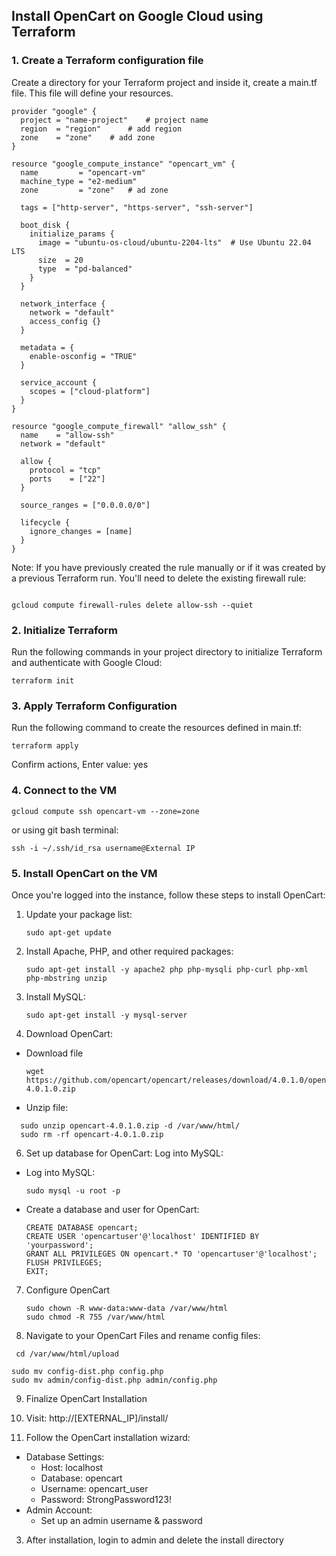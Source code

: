 ## Install OpenCart on Google Cloud using Terraform

### 1. Create a Terraform configuration file

Create a directory for your Terraform project and inside it, create a main.tf file. This file will define your resources.

```
provider "google" {
  project = "name-project"    # project name
  region  = "region"      # add region  
  zone    = "zone"    # add zone
}

resource "google_compute_instance" "opencart_vm" {
  name         = "opencart-vm"
  machine_type = "e2-medium"
  zone         = "zone"   # ad zone

  tags = ["http-server", "https-server", "ssh-server"]

  boot_disk {
    initialize_params {
      image = "ubuntu-os-cloud/ubuntu-2204-lts"  # Use Ubuntu 22.04 LTS
      size  = 20
      type  = "pd-balanced"
    }
  }

  network_interface {
    network = "default"
    access_config {}  
  }

  metadata = {
    enable-osconfig = "TRUE"
  }

  service_account {
    scopes = ["cloud-platform"]
  }
}

resource "google_compute_firewall" "allow_ssh" {
  name    = "allow-ssh"
  network = "default"

  allow {
    protocol = "tcp"
    ports    = ["22"]
  }

  source_ranges = ["0.0.0.0/0"]

  lifecycle {
    ignore_changes = [name]
  }
}

```

Note: If you have previously created the rule manually or if it was created by a previous Terraform run. You'll need to delete the existing firewall rule:

```

gcloud compute firewall-rules delete allow-ssh --quiet

```

### 2. Initialize Terraform

Run the following commands in your project directory to initialize Terraform and authenticate with Google Cloud:

```
terraform init

```

### 3. Apply Terraform Configuration

Run the following command to create the resources defined in main.tf:

```
terraform apply

```

Confirm actions, Enter value: yes

### 4. Connect to the VM

```
gcloud compute ssh opencart-vm --zone=zone

```
or using git bash terminal:

```
ssh -i ~/.ssh/id_rsa username@External IP
```

### 5. Install OpenCart on the VM

Once you're logged into the instance, follow these steps to install OpenCart:

1. Update your package list:
    
    ```
    sudo apt-get update
    
    ```
    
2. Install Apache, PHP, and other required packages:

    ```
    sudo apt-get install -y apache2 php php-mysqli php-curl php-xml php-mbstring unzip

    ```

3. Install MySQL:

    ```
    sudo apt-get install -y mysql-server

4. Download OpenCart:
  * Download file 

    ```
    wget https://github.com/opencart/opencart/releases/download/4.0.1.0/opencart-4.0.1.0.zip

    ```
  * Unzip file:
  ```
    sudo unzip opencart-4.0.1.0.zip -d /var/www/html/
    sudo rm -rf opencart-4.0.1.0.zip
  ```


6. Set up database for OpenCart: Log into MySQL:

  * Log into MySQL:

    ```
    sudo mysql -u root -p

    ```

  * Create a database and user for OpenCart:

    ```
    CREATE DATABASE opencart;
    CREATE USER 'opencartuser'@'localhost' IDENTIFIED BY 'yourpassword';
    GRANT ALL PRIVILEGES ON opencart.* TO 'opencartuser'@'localhost';
    FLUSH PRIVILEGES;
    EXIT;
    ```

7. Configure OpenCart 

    ```
    sudo chown -R www-data:www-data /var/www/html
    sudo chmod -R 755 /var/www/html

    ```

8. Navigate to your OpenCart Files and rename config files:
```
 cd /var/www/html/upload

```

```
sudo mv config-dist.php config.php
sudo mv admin/config-dist.php admin/config.php

```

9. Finalize OpenCart Installation

  1. Visit: http://[EXTERNAL_IP]/install/

  2. Follow the OpenCart installation wizard:

  * Database Settings:
      * Host: localhost
      * Database: opencart
      * Username: opencart_user
      * Password: StrongPassword123!
  * Admin Account:
      * Set up an admin username & password

  3. After installation, login to admin and delete the install directory
